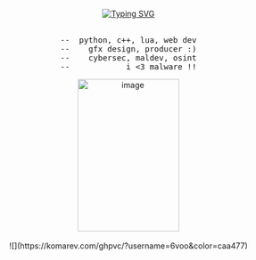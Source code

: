 
<div align="center">

[![Typing SVG](https://readme-typing-svg.demolab.com?font=Monserrat&size=30&duration=9000&pause=1000&color=CAA477&width=435&lines=+++++llu+%2F+6voo)](https://git.io/typing-svg)
<br><br>
<pre>
--  python, c++, lua, web dev
--    gfx design, producer :)
--    cybersec, maldev, osint
--            i <3 malware !!
</pre>

    
<img src="https://github.com/user-attachments/assets/bf30b6bb-f531-4976-8581-aa8f75177062" width="182" height="274" alt="image" />
<br><br>
![](https://komarev.com/ghpvc/?username=6voo&color=caa477)

</div

